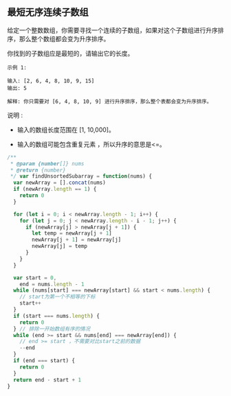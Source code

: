 ## 最短无序连续子数组

给定一个整数数组，你需要寻找一个连续的子数组，如果对这个子数组进行升序排序，那么整个数组都会变为升序排序。

你找到的子数组应是最短的，请输出它的长度。

```base
示例 1:

输入: [2, 6, 4, 8, 10, 9, 15]
输出: 5

解释: 你只需要对 [6, 4, 8, 10, 9] 进行升序排序，那么整个表都会变为升序排序。
```

说明 :

- 输入的数组长度范围在 [1, 10,000]。

- 输入的数组可能包含重复元素 ，所以升序的意思是<=。

```javascript
/**
 * @param {number[]} nums
 * @return {number}
 */ var findUnsortedSubarray = function(nums) {
  var newArray = [].concat(nums)
  if (newArray.length == 1) {
    return 0
  }

  for (let i = 0; i < newArray.length - 1; i++) {
    for (let j = 0; j < newArray.length - i - 1; j++) {
      if (newArray[j] > newArray[j + 1]) {
        let temp = newArray[j + 1]
        newArray[j + 1] = newArray[j]
        newArray[j] = temp
      }
    }
  }

  var start = 0,
    end = nums.length - 1
  while (nums[start] === newArray[start] && start < nums.length) {
    // start为第一个不相等的下标
    start++
  }
  if (start === nums.length) {
    return 0
  } // 排除一开始数组有序的情况
  while (end >= start && nums[end] === newArray[end]) {
    // end >= start ，不需要对比start之前的数据
    --end
  }
  if (end === start) {
    return 0
  }
  return end - start + 1
}
```
